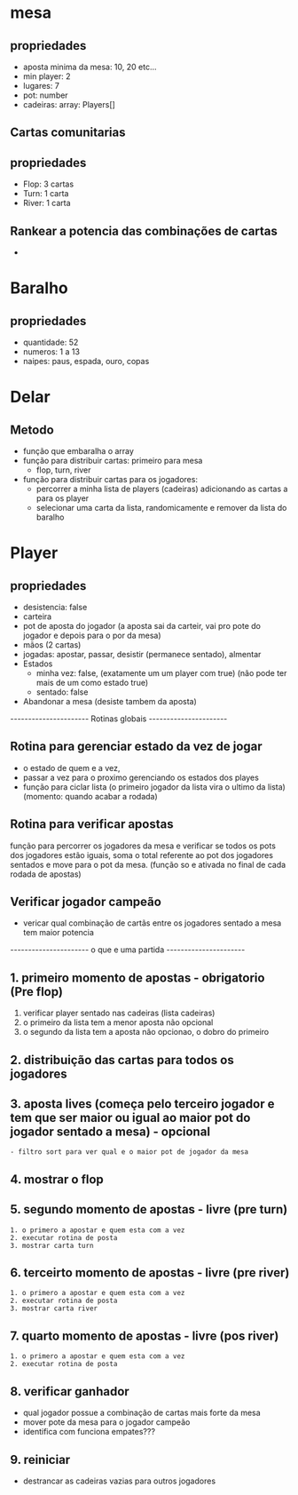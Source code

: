 # mesa
## propriedades
- aposta minima da mesa: 10, 20 etc...
- min player: 2
- lugares: 7
- pot: number
- cadeiras: array: Players[]

## Cartas comunitarias
## propriedades
- Flop: 3 cartas
- Turn: 1 carta
- River: 1 carta

## Rankear a potencia das combinações de cartas
- 

# Baralho 
## propriedades
- quantidade: 52
- numeros: 1 a 13
- naipes: paus, espada, ouro, copas

# Delar
## Metodo
- função que embaralha o array
- função para distribuir cartas: primeiro para mesa
    - flop, turn, river
- função para distribuir cartas para os jogadores:
    - percorrer a minha lista de players (cadeiras) adicionando as cartas a para os player
    - selecionar uma carta da lista, randomicamente e remover da lista do baralho

# Player
## propriedades
- desistencia: false
- carteira 
- pot de aposta do jogador (a aposta sai da carteir, vai pro pote do jogador e depois para o por da mesa)
- mãos (2 cartas)
- jogadas: apostar, passar, desistir (permanece sentado), almentar
- Estados
    - minha vez: false, (exatamente um um player com true) (não pode ter mais de um como estado true)
    - sentado: false
- Abandonar a mesa (desiste tambem da aposta)
    


---------------------- Rotinas globais ----------------------
## Rotina para gerenciar estado da vez de jogar
- o estado de quem e a vez,
- passar a vez para o proximo gerenciando os estados dos playes
- função para ciclar lista (o primeiro jogador da lista vira o ultimo da lista) (momento: quando acabar a rodada)

## Rotina para verificar apostas
função para percorrer os jogadores da mesa e verificar se todos os pots dos jogadores estão iguais, 
soma o total referente ao pot dos jogadores sentados e move para o pot da mesa. (função so e ativada no final de cada rodada de apostas)

## Verificar jogador campeão
- vericar qual combinação de cartãs entre os jogadores sentado a mesa tem maior potencia


---------------------- o que e uma partida ----------------------

## 1. primeiro momento de apostas - obrigatorio (Pre flop)
1. verificar player sentado nas cadeiras (lista cadeiras)
2. o primeiro da lista tem a menor aposta não opcional
3. o segundo da lista tem a aposta não opcionao, o dobro do primeiro

## 2. distribuição das cartas para todos os jogadores 
## 3. aposta lives (começa pelo terceiro jogador e tem que ser maior ou igual ao maior pot do jogador sentado a mesa) - opcional
    - filtro sort para ver qual e o maior pot de jogador da mesa
## 4. mostrar o flop
## 5. segundo momento de apostas - livre (pre turn)
    1. o primero a apostar e quem esta com a vez
    2. executar rotina de posta
    3. mostrar carta turn

## 6. terceirto momento de apostas - livre (pre river)
    1. o primero a apostar e quem esta com a vez
    2. executar rotina de posta
    3. mostrar carta river

## 7. quarto momento de apostas - livre (pos river)
    1. o primero a apostar e quem esta com a vez
    2. executar rotina de posta

## 8. verificar ganhador
- qual jogador possue a combinação de cartas mais forte da mesa
- mover pote da mesa para o jogador campeão
- identifica com funciona empates???

## 9. reiniciar
- destrancar as cadeiras vazias para outros jogadores


